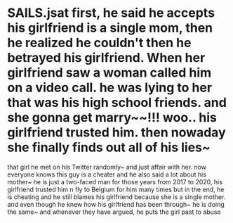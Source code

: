 # SAILS.jsat first, he said he accepts his girlfriend is a single mom, then he realized he couldn't then he betrayed his girlfriend. When her girlfriend saw a woman called him on a video call. he was lying to her that was his high school friends. and she gonna get marry~~!!! woo.. his girlfriend trusted him. then nowaday she finally finds out all of his lies~
that girl he met on his Twitter randomly~ and just affair with her.
now everyone knows this guy is a cheater
and he also said a lot about his mother~ he is just a two-faced man
for those years from 2017 to 2020, his girlfriend trusted him n fly to Belgium for him many times but in the end, he is cheating and he still blames his girlfriend because she is a single mother. and even though he knew how his girlfriend has been through~ he is doing the same~ and whenever they have argued, he puts the girl past to abuse 
